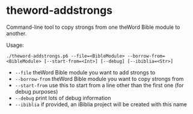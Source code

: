 # theword-addstrongs
Command-line tool to copy strongs from one theWord Bible module to another.

Usage:

`./theword-addstrongs.p6 --file=<BibleModule> --borrow-from=<BibleModule> [--start-from=<Int>] [--debug] [--ibiblia=<Str>]`

* `--file`        theWord Bible module you want to add strongs to
* `--borrow-from` theWord Bible module you want to copy strongs from
* `--start-from`  use this to start from a line other than the first one (for debug purposes)
* `--debug`       print lots of debug information
* `--ibiblia`     if provided, an iBiblia project will be created with this name

